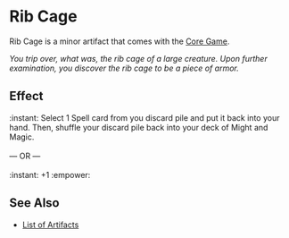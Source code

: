 # Rib Cage

Rib Cage is a minor artifact that comes with the [Core Game](../content.md).

*You trip over, what was, the rib cage of a large creature. Upon further examination, you discover the rib cage to be a piece of armor.*


## Effect

:instant: Select 1 Spell card from you discard pile and put it back into your hand. Then, shuffle your discard pile back into your deck of Might and Magic.<br><br>— OR —<br><br>:instant: +1 :empower:


## See Also

- [List of Artifacts](../artifacts.md)
